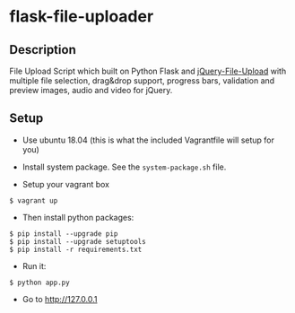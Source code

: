 flask-file-uploader
===================

## Description
File Upload Script which built on Python Flask and [jQuery-File-Upload](https://github.com/blueimp/jQuery-File-Upload/) with multiple file selection, drag&amp;drop support, progress bars, validation and preview images, audio and video for jQuery.


## Setup
- Use ubuntu 18.04 (this is what the included Vagrantfile will setup for you)

- Install system package. See the `system-package.sh` file. 

- Setup your vagrant box
```
$ vagrant up
```

- Then install python packages:  
```
$ pip install --upgrade pip
$ pip install --upgrade setuptools
$ pip install -r requirements.txt
```

- Run it:

```
$ python app.py
```

- Go to http://127.0.0.1

